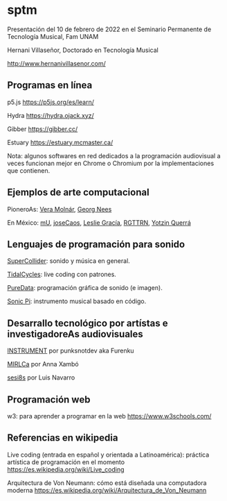 # sptm
Presentación del 10 de febrero de 2022 en el Seminario Permanente de Tecnología Musical, Fam UNAM

Hernani Villaseñor, Doctorado en Tecnología Musical

http://www.hernanivillasenor.com/
## Programas en línea
p5.js https://p5js.org/es/learn/

Hydra https://hydra.ojack.xyz/

Gibber https://gibber.cc/

Estuary https://estuary.mcmaster.ca/

Nota: algunos softwares en red dedicados a la programación audiovisual a veces funcionan mejor en Chrome o Chromium por la implementaciones que contienen.

## Ejemplos de arte computacional
PioneroAs: [Vera Molnár](https://en.wikipedia.org/wiki/Vera_Moln%C3%A1r), [Georg Nees](https://en.wikipedia.org/wiki/Georg_Nees)

En México: [mU](https://sites.google.com/site/tallerdeaudio/mu), [joseCaos](https://josecaos.bandcamp.com/album/xibalba), [Leslie Gracía](http://lessnullvoid.cc/content/), [RGTTRN](https://rggtrn.github.io/), [Yotzin Querrá](https://soundcloud.com/querrante)

## Lenguajes de programación para sonido
[SuperCollider](https://supercollider.github.io/): sonido y música en general.

[TidalCycles](https://tidalcycles.org/): live coding con patrones.

[PureData](https://puredata.info/): programación gráfica de sonido (e imagen).

[Sonic Pi](https://sonic-pi.net/): instrumento musical basado en código.

## Desarrallo tecnológico por artístas e investigadoreAs audiovisuales
[INSTRUMENT](https://github.com/punksnotdev/INSTRUMENT) por punksnotdev aka Furenku

[MIRLCa](https://mirlca.dmu.ac.uk/) por Anna Xambó

[sesi8s](https://github.com/luisnavarrodelangel/seis8s) por Luis Navarro

## Programación web
w3: para aprender a programar en la web https://www.w3schools.com/

## Referencias en wikipedia
Live coding (entrada en español y orientada a Latinoamérica): práctica artística de programación en el momento https://es.wikipedia.org/wiki/Live_coding

Arquitectura de Von Neumann: cómo está diseñada una computadora moderna https://es.wikipedia.org/wiki/Arquitectura_de_Von_Neumann 
